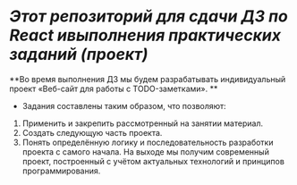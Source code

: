 # _Этот репозиторий для сдачи ДЗ по React ивыполнения практических заданий (проект)_
**Во время выполнения ДЗ мы будем разрабатывать индивидуальный проект «Веб-сайт для работы с TODO-заметками». **
* Задания составлены таким образом, что позволяют:
1. Применить и закрепить рассмотренный на занятии материал.
2. Создать следующую часть проекта.
3. Понять определённую логику и последовательность разработки проекта с самого начала.
На выходе мы получим современный проект, построенный с учётом актуальных технологий и принципов программирования.
